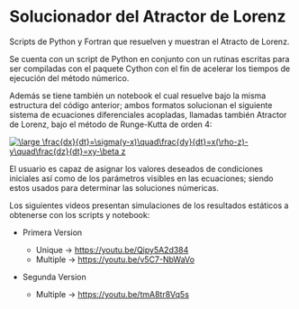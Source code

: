 # Solucionador del Atractor de Lorenz
Scripts de Python y Fortran que resuelven y muestran el Atracto de Lorenz.

Se cuenta con un script de Python en conjunto con un rutinas escritas para ser compiladas
con el paquete Cython con el fin de acelerar los tiempos de ejecución del método númerico.

Además se tiene también un notebook el cual resuelve bajo la misma estructura del código
anterior; ambos formatos solucionan el siguiente sistema de ecuaciones diferenciales acopladas, llamadas también Atractor de Lorenz, bajo el método de Runge-Kutta de orden 4:

<a href="https://www.codecogs.com/eqnedit.php?latex=\bg_white&space;\fn_cm&space;\large&space;\frac{dx}{dt}=\sigma(y-x)\quad\frac{dy}{dt}=x(\rho-z)-y\quad\frac{dz}{dt}=xy-\beta&space;z" target="_blank"><img src="https://latex.codecogs.com/png.latex?\bg_white&space;\fn_cm&space;\large&space;\frac{dx}{dt}=\sigma(y-x)\quad\frac{dy}{dt}=x(\rho-z)-y\quad\frac{dz}{dt}=xy-\beta&space;z" title="\large \frac{dx}{dt}=\sigma(y-x)\quad\frac{dy}{dt}=x(\rho-z)-y\quad\frac{dz}{dt}=xy-\beta z" /></a>

El usuario es capaz de asignar los valores deseados de condiciones iniciales así como de los parámetros visibles en las ecuaciones; siendo estos usados para determinar las soluciones númericas.

Los siguientes videos presentan simulaciones de los resultados estáticos a obtenerse con los scripts y notebook: 

* Primera Version
  * Unique -> https://youtu.be/Qipy5A2d384
  * Multiple -> https://youtu.be/v5C7-NbWaVo

* Segunda Version
  * Multiple -> https://youtu.be/tmA8tr8Vq5s
